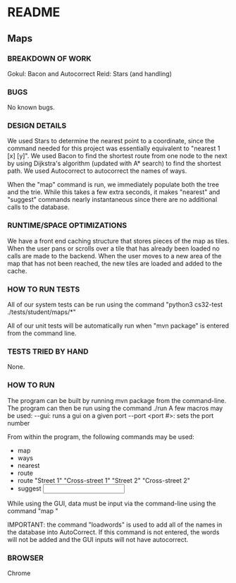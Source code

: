 # README

## Maps

### BREAKDOWN OF WORK
Gokul: Bacon and Autocorrect
Reid: Stars (and handling)

### BUGS
No known bugs.

### DESIGN DETAILS
We used Stars to determine the nearest point to a coordinate, since the command needed
for this project was essentially equivalent to "nearest 1 [x] [y]". We used Bacon to
find the shortest route from one node to the next by using Dijkstra's algorithm (updated 
with A* search) to find the shortest path. We used Autocorrect to autocorrect the names
of ways.

When the "map" command is run, we immediately populate both the tree and the trie. While
this takes a few extra seconds, it makes "nearest" and "suggest" commands nearly instantaneous
since there are no additional calls to the database.

### RUNTIME/SPACE OPTIMIZATIONS
We have a front end caching structure that stores pieces of the map as tiles. When the user
pans or scrolls over a tile that has already been loaded no calls are made to the backend.
When the user moves to a new area of the map that has not been reached, the new tiles are
loaded and added to the cache.

### HOW TO RUN TESTS
All of our system tests can be run using the command "python3 cs32-test 
./tests/student/maps/*"

All of our unit tests will be automatically run when "mvn package" is
entered from the command line.

### TESTS TRIED BY HAND
None.

### HOW TO RUN
The program can be built by running mvn package from the command-line.
The program can then be run using the command ./run
A few macros may be used:
--gui: runs a gui on a given port
--port <port #>: sets the port number

From within the program, the following commands may be used:
- map <db path>
- ways <lat1> <lon1> <lat2> <lon2>
- nearest <latitude> <longitude>
- route <lat1> <lon1> <lat2> <lon2>
- route "Street 1" "Cross-street 1" "Street 2" "Cross-street 2"
- suggest <input street name>

While using the GUI, data must be input via the command-line using the
command "map <path>"

IMPORTANT: the command "loadwords" is used to add all of the names in the database into
AutoCorrect. If this command is not entered, the words will not be added and the GUI
inputs will not have autocorrect.

### BROWSER
Chrome